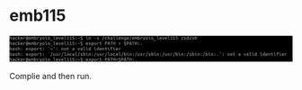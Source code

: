 # emb115

![then with the previous source code](<../.gitbook/assets/image (146).png>)

Complie and then run.&#x20;
